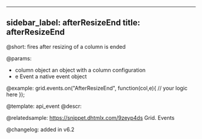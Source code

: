 
---
sidebar_label: afterResizeEnd
title: afterResizeEnd
---          

@short: fires after resizing of a column is ended

@params:
- column		object		an object with a column configuration
- e				Event		a native event object


@example:
grid.events.on("AfterResizeEnd", function(col,e){
	// your logic here
});


@template: api_event
@descr:

@relatedsample:
https://snippet.dhtmlx.com/9zeyp4ds	Grid. Events

@changelog:
added in v6.2

